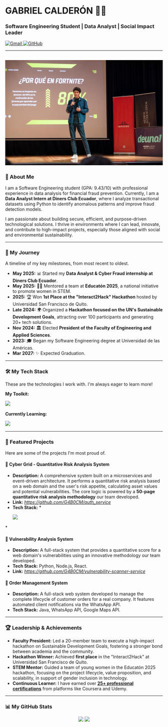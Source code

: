 # GABRIEL CALDERÓN 👨‍💻
### Software Engineering Student | Data Analyst | Social Impact Leader

<p align="left">
  <a href="mailto:gabriel1302cm@gmail.com" target="_blank">
    <img src="https://img.shields.io/badge/Gmail-D14836?style=for-the-badge&logo=gmail&logoColor=white" alt="Gmail"/>
  </a>
  <a href="https://github.com/G4B0CM" target="_blank">
    <img src="https://img.shields.io/badge/GitHub-100000?style=for-the-badge&logo=github&logoColor=white" alt="GitHub"/>
  </a>
</p>

---
![Presentation](./Img1.jpeg)
---

### 👋 About Me

I am a Software Engineering student (GPA: 9.43/10) with professional experience in data analysis for financial fraud prevention. Currently, I am a **Data Analyst Intern at Diners Club Ecuador**, where I analyze transactional datasets using Python to identify anomalous patterns and improve fraud detection models.

I am passionate about building secure, efficient, and purpose-driven technological solutions. I thrive in environments where I can lead, innovate, and contribute to high-impact projects, especially those aligned with social and environmental sustainability.

---

### 🚀 My Journey

A timeline of my key milestones, from most recent to oldest.

* **May 2025:** 📊 Started my **Data Analyst & Cyber Fraud internship at Diners Club Ecuador**.
* **May 2025:** 👩‍🏫 Mentored a team at **Educatón 2025**, a national initiative to promote women in STEM.
* **2025:** 🏆 Won **1st Place at the "Interact2Hack" Hackathon** hosted by Universidad San Francisco de Quito.
* **Late 2024:** 🌍 Organized a **Hackathon focused on the UN's Sustainable Development Goals**, attracting over 100 participants and generating 20+ tech solutions.
* **Nov 2024:** 🏛️ Elected **President of the Faculty of Engineering and Applied Sciences**.
* **2023:** 🎓 Began my Software Engineering degree at Universidad de las Américas.
* **Mar 2027:** ✨ Expected Graduation.

---

### 🛠️ My Tech Stack

These are the technologies I work with. I'm always eager to learn more!

**My Toolkit:**
<p align="left">
  <a href="https://skillicons.dev">
    <img src="https://skillicons.dev/icons?i=python,java,javascript,cs,c,fastapi,spring,nodejs,html,css,postgres,react" />
  </a>
</p>

**Currently Learning:**
<p align="left">
  <a href="https://skillicons.dev">
    <img src="https://skillicons.dev/icons?i=go,rust" />
  </a>
</p>

---

### 🌟 Featured Projects

Here are some of the projects I'm most proud of.

#### 🥇 Cyber Grid - Quantitative Risk Analysis System
* **Description:** A comprehensive system built on a microservices and event-driven architecture. It performs a quantitative risk analysis based on a web domain and the user's risk appetite, calculating asset values and potential vulnerabilities. The core logic is powered by a **50-page quantitative risk analysis methodology** our team developed.
* **Link:** *https://github.com/G4B0CM/auth_service*
* **Tech Stack:** *<p align="left">
  <a href="https://skillicons.dev">
    <img src="https://skillicons.dev/icons?i=python,fastapi,nodejs,html,css,postgres,react" />
  </a>
</p>*

#### 🥈 Vulnerability Analysis System
* **Description:** A full-stack system that provides a quantitative score for a web domain's vulnerabilities using an innovative methodology our team developed.
* **Tech Stack:** Python, Node.js, React.
* **Link:** *https://github.com/G4B0CM/vulnerability-scanner-service*

#### 🥉 Order Management System
* **Description:** A full-stack web system developed to manage the complete lifecycle of customer orders for a real company. It features automated client notifications via the WhatsApp API.
* **Tech Stack:** Java, WhatsApp API, Google Maps API.

---

### 🏆 Leadership & Achievements

* **Faculty President:** Led a 20-member team to execute a high-impact hackathon on Sustainable Development Goals, fostering a stronger bond between academia and the community.
* **Hackathon Winner:** Achieved **first place** in the "Interact2Hack" at Universidad San Francisco de Quito.
* **STEM Mentor:** Guided a team of young women in the Educatón 2025 hackathon, focusing on the project lifecycle, value proposition, and scalability, in support of gender inclusion in technology.
* **Continuous Learner:** I have earned over **[25+ professional certifications](https://drive.google.com/drive/folders/1Jz6BeVvQRxF56KxRJ4avgl22H--s7sdf?usp=sharing)** from platforms like Coursera and Udemy.

---

### 📊 My GitHub Stats

<p align="center">
  <img height="180em" src="https://github-readme-stats.vercel.app/api?username=G4B0CM&show_icons=true&theme=dracula&include_all_commits=true&count_private=true"/>
  <img height="180em" src="https://github-readme-stats.vercel.app/api/top-langs/?username=G4B0CM&layout=compact&langs_count=8&theme=dracula"/>
</p>
